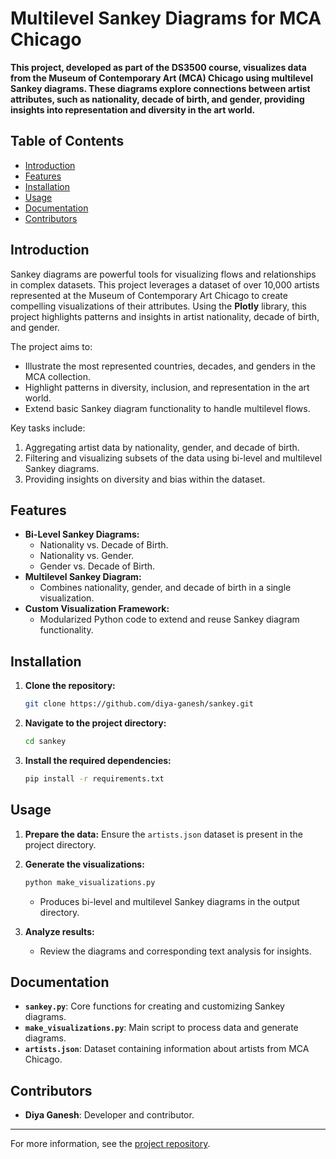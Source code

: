 # Multilevel Sankey Diagrams for MCA Chicago

**This project, developed as part of the DS3500 course, visualizes data from the Museum of Contemporary Art (MCA) Chicago using multilevel Sankey diagrams. These diagrams explore connections between artist attributes, such as nationality, decade of birth, and gender, providing insights into representation and diversity in the art world.**

## Table of Contents

- [Introduction](#introduction)
- [Features](#features)
- [Installation](#installation)
- [Usage](#usage)
- [Documentation](#documentation)
- [Contributors](#contributors)

## Introduction

Sankey diagrams are powerful tools for visualizing flows and relationships in complex datasets. This project leverages a dataset of over 10,000 artists represented at the Museum of Contemporary Art Chicago to create compelling visualizations of their attributes. Using the **Plotly** library, this project highlights patterns and insights in artist nationality, decade of birth, and gender.

The project aims to:
- Illustrate the most represented countries, decades, and genders in the MCA collection.
- Highlight patterns in diversity, inclusion, and representation in the art world.
- Extend basic Sankey diagram functionality to handle multilevel flows.

Key tasks include:
1. Aggregating artist data by nationality, gender, and decade of birth.
2. Filtering and visualizing subsets of the data using bi-level and multilevel Sankey diagrams.
3. Providing insights on diversity and bias within the dataset.

## Features

- **Bi-Level Sankey Diagrams:**
  - Nationality vs. Decade of Birth.
  - Nationality vs. Gender.
  - Gender vs. Decade of Birth.
- **Multilevel Sankey Diagram:**
  - Combines nationality, gender, and decade of birth in a single visualization.
- **Custom Visualization Framework:**
  - Modularized Python code to extend and reuse Sankey diagram functionality.

## Installation

1. **Clone the repository:**
   ```bash
   git clone https://github.com/diya-ganesh/sankey.git
   ```
2. **Navigate to the project directory:**
   ```bash
   cd sankey
   ```
3. **Install the required dependencies:**
   ```bash
   pip install -r requirements.txt
   ```

## Usage

1. **Prepare the data:**
   Ensure the `artists.json` dataset is present in the project directory.

2. **Generate the visualizations:**
   ```bash
   python make_visualizations.py
   ```
   - Produces bi-level and multilevel Sankey diagrams in the output directory.

3. **Analyze results:**
   - Review the diagrams and corresponding text analysis for insights.

## Documentation

- **`sankey.py`**: Core functions for creating and customizing Sankey diagrams.
- **`make_visualizations.py`**: Main script to process data and generate diagrams.
- **`artists.json`**: Dataset containing information about artists from MCA Chicago.

## Contributors

- **Diya Ganesh**: Developer and contributor.

---

For more information, see the [project repository](https://github.com/diya-ganesh/sankey). 
